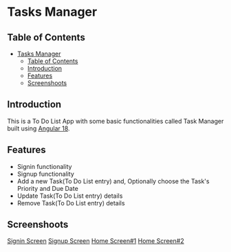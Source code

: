 # Tasks Manager

## Table of Contents

- [Tasks Manager](#tasks-manager)
  - [Table of Contents](#table-of-contents)
  - [Introduction](#introduction)
  - [Features](#features)
  - [Screenshoots](#screenshoots)

## Introduction

This is a To Do List App with some basic functionalities called Task Manager built using [Angular 18](https://github.com/angular/angular-cli).

## Features

- Signin functionality
- Signup functionality
- Add a new Task(To Do List entry) and, Optionally choose the Task's Priority and Due Date
- Update Task(To Do List entry) details
- Remove Task(To Do List entry) details

## Screenshoots

[Signin Screen](src/assets/Signin_screenshoot.png)
[Signup Screen](src/assets/Signup_screenshoot.png)
[Home Screen#1](src/assets/Home_screenshoot1.png)
[Home Screen#2](src/assets/Home_screenshoot2.png)
